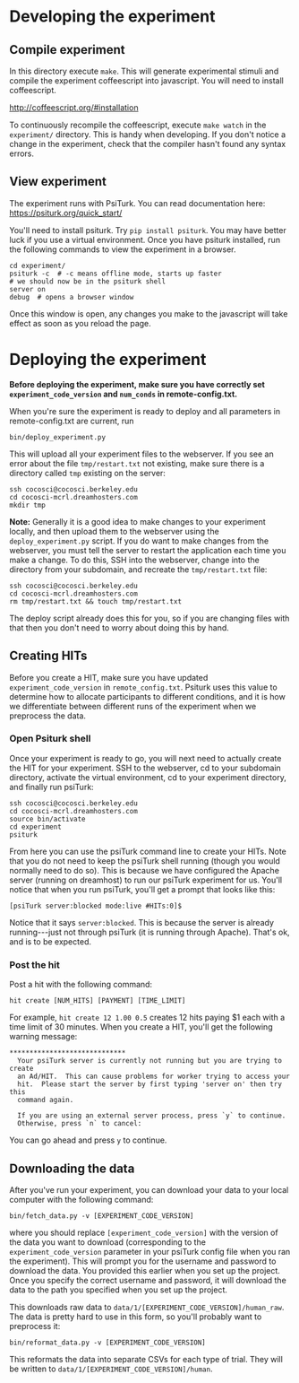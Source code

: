 
# Developing the experiment

## Compile experiment
In this directory execute `make`. This will generate experimental stimuli and compile the experiment coffeescript into javascript. You will need to install coffeescript.

http://coffeescript.org/#installation

To continuously recompile the coffeescript, execute `make watch` in the `experiment/` directory. This is handy when developing. If you don't notice a change in the experiment, check that the compiler hasn't found any syntax errors.

## View experiment
The experiment runs with PsiTurk. You can read documentation here: https://psiturk.org/quick_start/ 

You'll need to install psiturk. Try `pip install psiturk`. You may have better luck if you use a virtual environment. Once you have psiturk installed, run the following commands to view the experiment in a browser.

```
cd experiment/
psiturk -c  # -c means offline mode, starts up faster
# we should now be in the psiturk shell
server on
debug  # opens a browser window
```

Once this window is open, any changes you make to the javascript will take effect as soon as you reload the page.


# Deploying the experiment

**Before deploying the experiment, make sure you have correctly set `experiment_code_version` and `num_conds` in remote-config.txt.**

When you're sure the experiment is ready to deploy and all parameters in remote-config.txt are current, run

```
bin/deploy_experiment.py
```

This will upload all your experiment files to the webserver. If you see an error about the file `tmp/restart.txt` not existing, make sure there is a directory called `tmp` existing on the server:

```
ssh cocosci@cocosci.berkeley.edu
cd cocosci-mcrl.dreamhosters.com
mkdir tmp
```

**Note:** Generally it is a good idea to make changes to your experiment locally, and then upload them to the webserver using the `deploy_experiment.py` script. If you do want to make changes from the webserver, you must tell the server to restart the application each time you make a change. To do this, SSH into the webserver, change into the directory from your subdomain, and recreate the `tmp/restart.txt` file:

```
ssh cocosci@cocosci.berkeley.edu
cd cocosci-mcrl.dreamhosters.com
rm tmp/restart.txt && touch tmp/restart.txt
```

The deploy script already does this for you, so if you are changing files with that then you don't need to worry about doing this by hand.

## Creating HITs
Before you create a HIT, make sure you have updated `experiment_code_version` in `remote_config.txt`. Psiturk uses this value to determine how to allocate participants to different conditions, and it is how we differentiate between different runs of the experiment when we preprocess the data.

### Open Psiturk shell
Once your experiment is ready to go, you will next need to actually create the HIT for your experiment. SSH to the webserver, cd to your subdomain directory, activate the virtual environment, cd to your experiment directory, and finally run psiTurk:

```
ssh cocosci@cocosci.berkeley.edu
cd cocosci-mcrl.dreamhosters.com
source bin/activate
cd experiment
psiturk
```

From here you can use the psiTurk command line to create your HITs. Note that you do not need to keep the psiTurk shell running (though you would normally need to do so). This is because we have configured the Apache server (running on dreamhost) to run our psiTurk experiment for us. You'll notice that when you run psiTurk, you'll get a prompt that looks like this:

```
[psiTurk server:blocked mode:live #HITs:0]$
```

Notice that it says `server:blocked`. This is because the server is already running---just not through psiTurk (it is running through Apache). That's ok, and is to be expected. 

### Post the hit

Post a hit with the following command:
```
hit create [NUM_HITS] [PAYMENT] [TIME_LIMIT]
```

For example, `hit create 12 1.00 0.5` creates 12 hits paying $1 each with a time limit of 30 minutes. When you create a HIT, you'll get the following warning message:

```
*****************************
  Your psiTurk server is currently not running but you are trying to create
  an Ad/HIT.  This can cause problems for worker trying to access your
  hit.  Please start the server by first typing 'server on' then try this
  command again.

  If you are using an external server process, press `y` to continue.
  Otherwise, press `n` to cancel:
```

You can go ahead and press `y` to continue.

## Downloading the data

After you've run your experiment, you can download your data to your local computer with the following command:

```
bin/fetch_data.py -v [EXPERIMENT_CODE_VERSION]
```

where you should replace `[experiment_code_version]` with the version of the data you want to download (corresponding to the `experiment_code_version` parameter in your psiTurk config file when you ran the experiment). This will prompt you for the username and password to download the data. You provided this earlier when you set up the project. Once you specify the correct username and password, it will download the data to the path you specified when you set up the project.

This downloads raw data to `data/1/[EXPERIMENT_CODE_VERSION]/human_raw`. The data is pretty hard to use in this form, so you'll probably want to preprocess it:

```
bin/reformat_data.py -v [EXPERIMENT_CODE_VERSION]
```

This reformats the data into separate CSVs for each type of trial. They will be written to `data/1/[EXPERIMENT_CODE_VERSION]/human`.